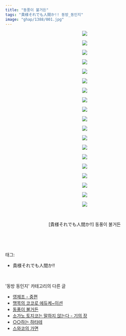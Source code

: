 ```yaml
---
title: "동풍이 불거든"
tags: "貴様それでも人間か!! 동방_동인지"
image: "ghap/1388/001.jpg"
---
```

<div class="article">
<p style="text-align: center; clear: none; float: none;"><img src="{{ site.nasurl }}/ghap/1388/001.jpg"/></p>
<p style="text-align: center; clear: none; float: none;"><img src="{{ site.nasurl }}/ghap/1388/002.jpg"/></p>
<p style="text-align: center; clear: none; float: none;"><img src="{{ site.nasurl }}/ghap/1388/003.jpg"/></p>
<p style="text-align: center; clear: none; float: none;"><img src="{{ site.nasurl }}/ghap/1388/004.jpg"/></p>
<p style="text-align: center; clear: none; float: none;"><img src="{{ site.nasurl }}/ghap/1388/005.jpg"/></p>
<p style="text-align: center; clear: none; float: none;"><img src="{{ site.nasurl }}/ghap/1388/006.jpg"/></p>
<p style="text-align: center; clear: none; float: none;"><img src="{{ site.nasurl }}/ghap/1388/007.jpg"/></p>
<p style="text-align: center; clear: none; float: none;"><img src="{{ site.nasurl }}/ghap/1388/008.jpg"/></p>
<p style="text-align: center; clear: none; float: none;"><img src="{{ site.nasurl }}/ghap/1388/009.jpg"/></p>
<p style="text-align: center; clear: none; float: none;"><img src="{{ site.nasurl }}/ghap/1388/010.jpg"/></p>
<p style="text-align: center; clear: none; float: none;"><img src="{{ site.nasurl }}/ghap/1388/011.jpg"/></p>
<p style="text-align: center; clear: none; float: none;"><img src="{{ site.nasurl }}/ghap/1388/012.jpg"/></p>
<p style="text-align: center; clear: none; float: none;"><img src="{{ site.nasurl }}/ghap/1388/013.jpg"/></p>
<p style="text-align: center; clear: none; float: none;"><img src="{{ site.nasurl }}/ghap/1388/014.jpg"/></p>
<p style="text-align: center; clear: none; float: none;"><img src="{{ site.nasurl }}/ghap/1388/015.jpg"/></p>
<p style="text-align: center; clear: none; float: none;"><img src="{{ site.nasurl }}/ghap/1388/016.jpg"/></p>
<p style="text-align: center; clear: none; float: none;"><img src="{{ site.nasurl }}/ghap/1388/017.jpg"/></p>
<p style="text-align: center; clear: none; float: none;"><img src="{{ site.nasurl }}/ghap/1388/018.jpg"/></p>
<p style="text-align: center; clear: none; float: none;"><img src="{{ site.nasurl }}/ghap/1388/019.jpg"/></p>
<p style="text-align: center; clear: none; float: none;"><br/></p>
<p style="text-align: center; clear: none; float: none;">[貴様それでも人間か!!] 동풍이 불거든</p>
<p><br/></p>
</div><br/>
<div class="tagTrail">
<p>태그: </p>
<ul>
<li>貴様それでも人間か!!</li>
</ul>
</div><br/>
<div class="another">
<p>'동방 동인지' 카테고리의 다른 글</p>
<ul>
<li><a href="/2016-08-07-ghap_1390">영제조 - 중편</a></li>
<li><a href="/2016-08-07-ghap_1389">맹목의 코코로 에듀케~이션</a></li>
<li><a href="/2016-08-07-ghap_1388">동풍이 불거든</a></li>
<li><a href="/2016-08-06-ghap_1387">소가노 토지코는 말하지 않는다 - 기의 장</a></li>
<li><a href="/2016-08-06-ghap_1386">○○하는 하타테</a></li>
<li><a href="/2016-08-06-ghap_1385">스와코의 가면</a></li>
</ul>
</div><br/>
<div class="cb_module cb_fluid">
<div class="cb_wrt cb_profile">
</div><!-- commentList close -->
</div><br/>
